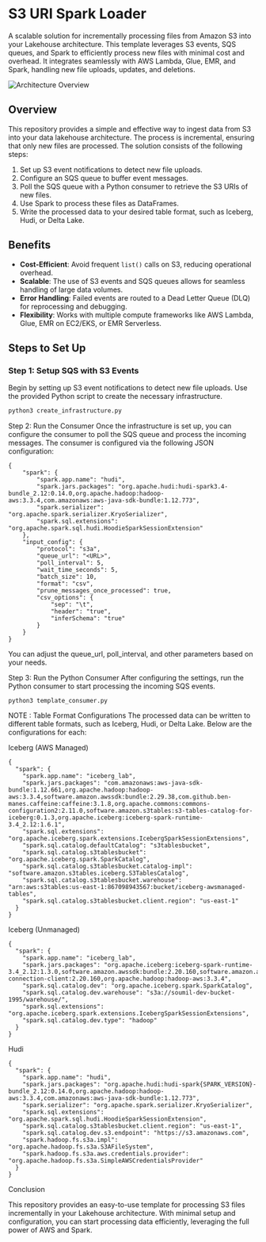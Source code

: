 # S3 URI Spark Loader

A scalable solution for incrementally processing files from Amazon S3 into your Lakehouse architecture. This template leverages S3 events, SQS queues, and Spark to efficiently process new files with minimal cost and overhead. It integrates seamlessly with AWS Lambda, Glue, EMR, and Spark, handling new file uploads, updates, and deletions.

![Architecture Overview](https://github.com/user-attachments/assets/b8c03116-c0df-43a3-80c1-b4b959605e0b)

## Overview

This repository provides a simple and effective way to ingest data from S3 into your data lakehouse architecture. The process is incremental, ensuring that only new files are processed. The solution consists of the following steps:

1. Set up S3 event notifications to detect new file uploads.
2. Configure an SQS queue to buffer event messages.
3. Poll the SQS queue with a Python consumer to retrieve the S3 URIs of new files.
4. Use Spark to process these files as DataFrames.
5. Write the processed data to your desired table format, such as Iceberg, Hudi, or Delta Lake.

## Benefits

- **Cost-Efficient**: Avoid frequent `list()` calls on S3, reducing operational overhead.
- **Scalable**: The use of S3 events and SQS queues allows for seamless handling of large data volumes.
- **Error Handling**: Failed events are routed to a Dead Letter Queue (DLQ) for reprocessing and debugging.
- **Flexibility**: Works with multiple compute frameworks like AWS Lambda, Glue, EMR on EC2/EKS, or EMR Serverless.

## Steps to Set Up

### Step 1: Setup SQS with S3 Events

Begin by setting up S3 event notifications to detect new file uploads. Use the provided Python script to create the necessary infrastructure.

```bash
python3 create_infrastructure.py
```

Step 2: Run the Consumer
Once the infrastructure is set up, you can configure the consumer to poll the SQS queue and process the incoming messages. The consumer is configured via the following JSON configuration:
```
{
    "spark": {
        "spark.app.name": "hudi",
        "spark.jars.packages": "org.apache.hudi:hudi-spark3.4-bundle_2.12:0.14.0,org.apache.hadoop:hadoop-aws:3.3.4,com.amazonaws:aws-java-sdk-bundle:1.12.773",
        "spark.serializer": "org.apache.spark.serializer.KryoSerializer",
        "spark.sql.extensions": "org.apache.spark.sql.hudi.HoodieSparkSessionExtension"
    },
    "input_config": {
        "protocol": "s3a",
        "queue_url": "<URL>",
        "poll_interval": 5,
        "wait_time_seconds": 5,
        "batch_size": 10,
        "format": "csv",
        "prune_messages_once_processed": true,
        "csv_options": {
            "sep": "\t",
            "header": "true",
            "inferSchema": "true"
        }
    }
}

```
You can adjust the queue_url, poll_interval, and other parameters based on your needs.

Step 3: Run the Python Consumer
After configuring the settings, run the Python consumer to start processing the incoming SQS events.
```
python3 template_consumer.py

```

NOTE : Table Format Configurations
The processed data can be written to different table formats, such as Iceberg, Hudi, or Delta Lake. Below are the configurations for each:

Iceberg (AWS Managed)
```
{
  "spark": {
    "spark.app.name": "iceberg_lab",
    "spark.jars.packages": "com.amazonaws:aws-java-sdk-bundle:1.12.661,org.apache.hadoop:hadoop-aws:3.3.4,software.amazon.awssdk:bundle:2.29.38,com.github.ben-manes.caffeine:caffeine:3.1.8,org.apache.commons:commons-configuration2:2.11.0,software.amazon.s3tables:s3-tables-catalog-for-iceberg:0.1.3,org.apache.iceberg:iceberg-spark-runtime-3.4_2.12:1.6.1",
    "spark.sql.extensions": "org.apache.iceberg.spark.extensions.IcebergSparkSessionExtensions",
    "spark.sql.catalog.defaultCatalog": "s3tablesbucket",
    "spark.sql.catalog.s3tablesbucket": "org.apache.iceberg.spark.SparkCatalog",
    "spark.sql.catalog.s3tablesbucket.catalog-impl": "software.amazon.s3tables.iceberg.S3TablesCatalog",
    "spark.sql.catalog.s3tablesbucket.warehouse": "arn:aws:s3tables:us-east-1:867098943567:bucket/iceberg-awsmanaged-tables",
    "spark.sql.catalog.s3tablesbucket.client.region": "us-east-1"
  }
}

```

Iceberg (Unmanaged)
```
{
  "spark": {
    "spark.app.name": "iceberg_lab",
    "spark.jars.packages": "org.apache.iceberg:iceberg-spark-runtime-3.4_2.12:1.3.0,software.amazon.awssdk:bundle:2.20.160,software.amazon.awssdk:url-connection-client:2.20.160,org.apache.hadoop:hadoop-aws:3.3.4",
    "spark.sql.catalog.dev": "org.apache.iceberg.spark.SparkCatalog",
    "spark.sql.catalog.dev.warehouse": "s3a://soumil-dev-bucket-1995/warehouse/",
    "spark.sql.extensions": "org.apache.iceberg.spark.extensions.IcebergSparkSessionExtensions",
    "spark.sql.catalog.dev.type": "hadoop"
  }
}

```

Hudi
```
{
  "spark": {
    "spark.app.name": "hudi",
    "spark.jars.packages": "org.apache.hudi:hudi-spark{SPARK_VERSION}-bundle_2.12:0.14.0,org.apache.hadoop:hadoop-aws:3.3.4,com.amazonaws:aws-java-sdk-bundle:1.12.773",
    "spark.serializer": "org.apache.spark.serializer.KryoSerializer",
    "spark.sql.extensions": "org.apache.spark.sql.hudi.HoodieSparkSessionExtension",
    "spark.sql.catalog.s3tablesbucket.client.region": "us-east-1",
    "spark.sql.catalog.dev.s3.endpoint": "https://s3.amazonaws.com",
    "spark.hadoop.fs.s3a.impl": "org.apache.hadoop.fs.s3a.S3AFileSystem",
    "spark.hadoop.fs.s3a.aws.credentials.provider": "org.apache.hadoop.fs.s3a.SimpleAWSCredentialsProvider"
  }
}

```

Conclusion

This repository provides an easy-to-use template for processing S3 files incrementally in your Lakehouse architecture. With minimal setup and configuration, you can start processing data efficiently, leveraging the full power of AWS and Spark.

